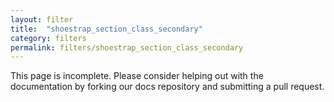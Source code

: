 ```yaml
---
layout: filter
title:  "shoestrap_section_class_secondary"
category: filters
permalink: filters/shoestrap_section_class_secondary
---
```


This page is incomplete. Please consider helping out with the documentation by forking our docs repository and submitting a pull request.